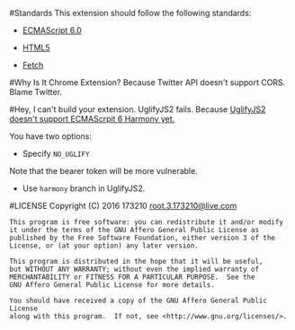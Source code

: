 #Standards
This extension should follow the following standards:

* [ECMAScript 6.0](http://www.ecma-international.org/ecma-262/6.0/index.html)

* [HTML5](https://www.w3.org/TR/html5/)

* [Fetch](https://fetch.spec.whatwg.org/)

#Why Is It Chrome Extension?
Because Twitter API doesn't support CORS. Blame Twitter.

#Hey, I can't build your extension. UglifyJS2 fails.
Because [UglifyJS2 doesn't support ECMAScrpit 6 Harmony yet.](https://github.com/mishoo/UglifyJS2/issues/448)

You have two options:
* Specify `NO_UGLIFY`

Note that the bearer token will be more vulnerable.

* Use `harmony` branch in UglifyJS2.

#LICENSE
    Copyright (C) 2016  173210 <root.3.173210@live.com>

    This program is free software: you can redistribute it and/or modify
    it under the terms of the GNU Affero General Public License as
    published by the Free Software Foundation, either version 3 of the
    License, or (at your option) any later version.

    This program is distributed in the hope that it will be useful,
    but WITHOUT ANY WARRANTY; without even the implied warranty of
    MERCHANTABILITY or FITNESS FOR A PARTICULAR PURPOSE.  See the
    GNU Affero General Public License for more details.

    You should have received a copy of the GNU Affero General Public License
    along with this program.  If not, see <http://www.gnu.org/licenses/>.
